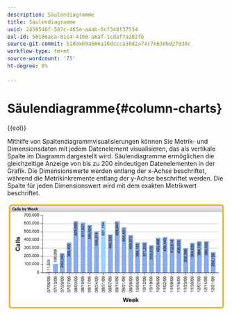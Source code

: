 ```yaml
---
description: Säulendiagramme
title: Säulendiagramme
uuid: 2458546f-587c-465e-a4ab-6cf348f37534
exl-id: 50186aca-81c4-4168-a6af-1cdaf7a282fb
source-git-commit: b1dda69a606a16dccca30d2a74c7e63dbd27936c
workflow-type: tm+mt
source-wordcount: '75'
ht-degree: 8%

---
```


# Säulendiagramme{#column-charts}

{{eol}}

Mithilfe von Spaltendiagrammvisualisierungen können Sie Metrik- und Dimensionsdaten mit jedem Datenelement visualisieren, das als vertikale Spalte im Diagramm dargestellt wird. Säulendiagramme ermöglichen die gleichzeitige Anzeige von bis zu 200 eindeutigen Datenelementen in der Grafik. Die Dimensionswerte werden entlang der x-Achse beschriftet, während die Metrikinkremente entlang der y-Achse beschriftet werden. Die Spalte für jeden Dimensionswert wird mit dem exakten Metrikwert beschriftet.

![](assets/column1.png)
